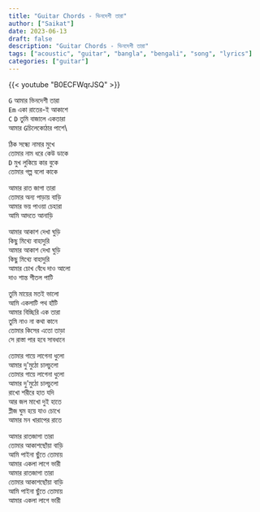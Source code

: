 ```yaml
---
title: "Guitar Chords - ভিনদেশী তারা"
author: ["Saikat"]
date: 2023-06-13
draft: false
description: "Guitar Chords - ভিনদেশী তারা"
tags: ["acoustic", "guitar", "bangla", "bengali", "song", "lyrics"]
categories: ["guitar"]
---
```


{{< youtube "B0ECFWqrJSQ" >}}

 `G`
আমার ভিনদেশী তারা\
        `Em`
একা রাতের-ই আকাশে\
      `C`   `D`
তুমি বাজালে একতারা\
আমার `G`চিলেকোঠার পাশে\

ঠিক সন্ধ্যে নামার মুখে\
তোমার নাম ধরে কেউ ডাকে\
         `D`
মুখ লুকিয়ে কার বুকে\
তোমার গল্প বলো কাকে

আমার রাত জাগা তারা\
তোমার অন্য পাড়ায় বাড়ি\
আমার ভয় পাওয়া চেহারা\
আমি আদতে আনাড়ি

আমার আকাশ দেখা ঘুড়ি\
কিছু মিথ্যে বাহাদুরি\
আমার আকাশ দেখা ঘুড়ি\
কিছু মিথ্যে বাহাদুরি\
আমার চোখ বেঁধে দাও আলো\
দাও শান্ত শীতল পাটি

তুমি মায়ের মতই ভালো\
আমি একলাটি পথ হাঁটি\
আমার বিচ্ছিরি এক তারা\
তুমি নাও না কথা কানে\
তোমার কিসের এতো তাড়া\
সে রাস্তা পার হবে সাবধানে

তোমার গায়ে লাগেনা ধুলো\
আমার দু'মুঠো চালচুলো\
তোমার গায়ে লাগেনা ধুলো\
আমার দু'মুঠো চালচুলো\
রাখো শরীরে হাত যদি\
আর জল মাখো দুই হাতে\
প্লীজ ঘুম হয়ে যাও চোখে\
আমার মন খারাপের রাতে

আমার রাতজাগা তারা\
তোমার আকাশছোঁয়া বাড়ি\
আমি পাইনা ছুঁতে তোমায়\
আমার একলা লাগে ভারী\
আমার রাতজাগা তারা\
তোমার আকাশছোঁয়া বাড়ি\
আমি পাইনা ছুঁতে তোমায়\
আমার একলা লাগে ভারী
